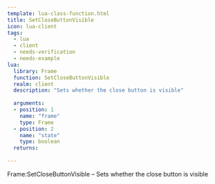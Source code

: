 ```yaml
---
template: lua-class-function.html
title: SetCloseButtonVisible
icon: lua-client
tags:
  - lua
  - client
  - needs-verification
  - needs-example
lua:
  library: Frame
  function: SetCloseButtonVisible
  realm: client
  description: "Sets whether the close button is visible"
  
  arguments:
  - position: 1
    name: "frame"
    type: Frame
  - position: 2
    name: "state"
    type: boolean
  returns:
    
---
```


<div class="lua__search__keywords">
Frame:SetCloseButtonVisible &#x2013; Sets whether the close button is visible
</div>
